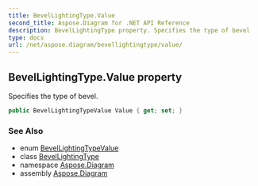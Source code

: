 ```yaml
---
title: BevelLightingType.Value
second_title: Aspose.Diagram for .NET API Reference
description: BevelLightingType property. Specifies the type of bevel
type: docs
url: /net/aspose.diagram/bevellightingtype/value/
---
```

## BevelLightingType.Value property

Specifies the type of bevel.

```csharp
public BevelLightingTypeValue Value { get; set; }
```

### See Also

* enum [BevelLightingTypeValue](../../bevellightingtypevalue/)
* class [BevelLightingType](../)
* namespace [Aspose.Diagram](../../bevellightingtype/)
* assembly [Aspose.Diagram](../../../)


